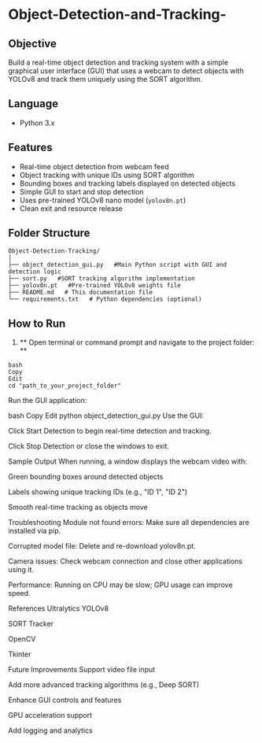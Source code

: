 # Object-Detection-and-Tracking-

## Objective
Build a real-time object detection and tracking system with a simple graphical user interface (GUI) that uses a webcam to detect objects with YOLOv8 and track them uniquely using the SORT algorithm.

## Language
- Python 3.x

## Features
- Real-time object detection from webcam feed
- Object tracking with unique IDs using SORT algorithm
- Bounding boxes and tracking labels displayed on detected objects
- Simple GUI to start and stop detection
- Uses pre-trained YOLOv8 nano model (`yolov8n.pt`)
- Clean exit and resource release

## Folder Structure
```
Object-Detection-Tracking/
│
├── object_detection_gui.py   #Main Python script with GUI and detection logic
├── sort.py   #SORT tracking algorithm implementation
├── yolov8n.pt   #Pre-trained YOLOv8 weights file
├── README.md   # This documentation file
└── requirements.txt   # Python dependencies (optional)
```

## How to Run
1. ** Open terminal or command prompt and navigate to the project folder: **
```
bash
Copy
Edit
cd "path_to_your_project_folder"
```
Run the GUI application:

bash
Copy
Edit
python object_detection_gui.py
Use the GUI:

Click Start Detection to begin real-time detection and tracking.

Click Stop Detection or close the windows to exit.

Sample Output
When running, a window displays the webcam video with:

Green bounding boxes around detected objects

Labels showing unique tracking IDs (e.g., "ID 1", "ID 2")

Smooth real-time tracking as objects move

Troubleshooting
Module not found errors: Make sure all dependencies are installed via pip.

Corrupted model file: Delete and re-download yolov8n.pt.

Camera issues: Check webcam connection and close other applications using it.

Performance: Running on CPU may be slow; GPU usage can improve speed.

References
Ultralytics YOLOv8

SORT Tracker

OpenCV

Tkinter

Future Improvements
Support video file input

Add more advanced tracking algorithms (e.g., Deep SORT)

Enhance GUI controls and features

GPU acceleration support

Add logging and analytics
